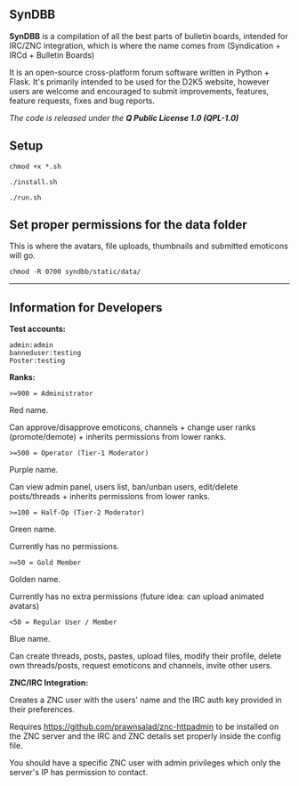 ## SynDBB

**SynDBB** is a compilation of all the best parts of bulletin boards, intended for IRC/ZNC integration, which is where the name comes from (Syndication + IRCd + Bulletin Boards)

It is an open-source cross-platform forum software written in Python + Flask. It's primarily intended to be used for the D2K5 website, however users are welcome and encouraged to submit improvements, features, feature requests, fixes and bug reports.

*The code is released under the **Q Public License 1.0 (QPL-1.0)***

## Setup
`chmod +x *.sh`

`./install.sh`

`./run.sh`

## Set proper permissions for the data folder
This is where the avatars, file uploads, thumbnails and submitted emoticons will go.

`chmod -R 0700 syndbb/static/data/`

----------

## Information for Developers

**Test accounts:**

    admin:admin
    banneduser:testing
    Poster:testing

**Ranks:**

    >=900 = Administrator
Red name.

Can approve/disapprove emoticons, channels + change user ranks (promote/demote) + inherits permissions from lower ranks.


    >=500 = Operator (Tier-1 Moderator)

Purple name.

Can view admin panel, users list, ban/unban users, edit/delete posts/threads + inherits permissions from lower ranks.


    >=100 = Half-Op (Tier-2 Moderator)

Green name.

Currently has no permissions.


    >=50 = Gold Member

Golden name.

Currently has no extra permissions (future idea: can upload animated avatars)


    <50 = Regular User / Member
Blue name.

Can create threads, posts, pastes, upload files, modify their profile, delete own threads/posts, request emoticons and channels, invite other users.

**ZNC/IRC Integration:**

Creates a ZNC user with the users' name and the IRC auth key provided in their preferences.

Requires https://github.com/prawnsalad/znc-httpadmin to be installed on the ZNC server and the IRC and ZNC details set properly inside the config file.

You should have a specific ZNC user with admin privileges which only the server's IP has permission to contact.

